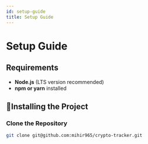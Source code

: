 ```yaml
---
id: setup-guide
title: Setup Guide
---
```


# Setup Guide

## Requirements

- **Node.js** (LTS version recommended)
- **npm or yarn** installed

## 🔧Installing the Project

### Clone the Repository

```sh
git clone git@github.com:mihir965/crypto-tracker.git
```
